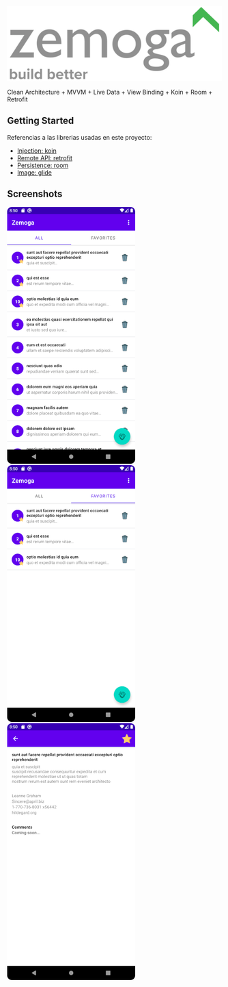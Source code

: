 
![Logo](https://github.com/lecasme/Zemoga/blob/master/screenshots/logo.png?raw=true)

Clean Architecture + MVVM + Live Data + View Binding + Koin + Room + Retrofit 

## Getting Started

Referencias a las librerias usadas en este proyecto:

- [Injection: koin](https://insert-koin.io/)
- [Remote API: retrofit](https://square.github.io/retrofit/)
- [Persistence: room](https://developer.android.com/training/data-storage/room)
- [Image: glide](https://github.com/bumptech/glide)

## Screenshots

![Login](https://github.com/lecasme/Zemoga/blob/master/screenshots/imagen1.png?raw=true)
![Home](https://github.com/lecasme/Zemoga/blob/master/screenshots/imagen2.png?raw=true)
![Detail](https://github.com/lecasme/Zemoga/blob/master/screenshots/imagen3.png?raw=true)


